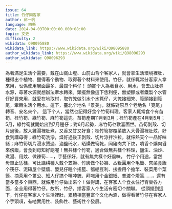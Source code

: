 ```yaml
---
issue: 64
title: 竹仔同客家
author: 邱一帆
language: 四縣
date: 2014-04-03T00:00:00.000+08:00
topic: 文史
difficulty: 2
wikidata: Q98095880
wikidata_link: https://www.wikidata.org/wiki/Q98095880
author_wikidata_link: https://www.wikidata.org/wiki/Q98096293
author_wikidata: Q98096293
---
```

為著滿足生活个需要，戴在山窩山壢、山前山背个客家人，就會拿生活環境裡肚，種得出个植物、獵得著个動物、取得著个材料來使用。竹仔，就係輒常分客家人拿來用，乜係使用層面最多、最闊个料仔！
頭擺个人為著食水、用水，會去山肚尋水源，尋著水源就想辦法牽水轉來。頭擺無像這下恁利便，無塑膠或者鐵製个水管仔好買來用，就愛在地取材，取竹笐做引水个水筧仔，大笐接細笐、筧頭接到筧尾，牽轉生活个用水。這下，臺北个地名「景美」，就係對原旦个老地名「筧尾」轉音、安名來个。
這下个人，當然乜記得好食个竹筍料理。客家人輒常食个有苗筍、桂竹筍、綠竹筍、麻竹筍這兜。苗筍產期11月到3月；桂竹筍產在4月到5月；5月，綠竹筍就開始出到7月邊仔；對6月起勢，麻竹筍乜歡喜面世。苗筍剝殼、切片過後，放入雞湯裡肚煮，又香又甘又好食；桂竹筍摎覆菜放入大骨湯裡肚炆，好食到講毋得；綠竹筍洗淨，煠好過後正剝殼、切片涼拌沙拉，就係熱天个一品好味緒；麻竹筍切片浸水燙過、滷鹽矺水，晒燥做筍乾，同豬肉共下炆，噴香个爌肉舀來傍飯，會食到毋知好飽喔！無共樣个竹筍，適合做無共樣个料理，鹽生、油炒、煮湯、用炆、做辣筍……，手藝係好，就有無共樣个好風味。
竹仔个用途，當然毋單止恁樣，可比講耕種人戴个笠嫲、竹炭做个衫褲、亼粄圓用个毛籣、夾菜食飯个筷仔、泥磚屋个壁牆、嬰兒仔睡个搖籃、瓠棚豆利、㧡擔用个擔竿、裝菜用个菜籃、摘茶用个䉂公、細人仔搞个嗶哱銃、拜喏用个金銀紙、普渡个燈篙……，還有當多當多个東西，就係用竹仔做出來个！做得講，在客家人个食衣住行育樂各方面，全全用得著竹仔。故所，竹仔，摎客家人个生活有密切个關聯。
從頭擺到這下，竹仔在客家人个生活裡肚，累積相當豐富个文化內涵，做得看著竹仔在客家人个手頭項，有吔實用性、裝飾性、藝術性个發展。